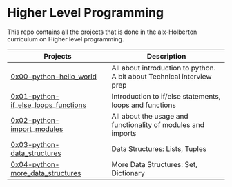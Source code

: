 # Higher Level Programming
This repo contains all the projects that is done in the alx-Holberton curriculum on Higher level programming.

| Projects | Description |
| -------- | ----------- |
| [0x00-python-hello_world](0x00-python-hello_world) | All about introduction to python. A bit about Technical interview prep | 
| [0x01-python-if_else_loops_functions](0x01-python-if_else_loops_functions) | Introduction to if/else statements, loops and functions | 
| [0x02-python-import_modules](0x02-python-import_modules) | All about the usage and functionality of modules and imports | 
| [0x03-python-data_structures](0x03-python-data_structures) | Data Structures: Lists, Tuples | 
| [0x04-python-more_data_structures](0x04-python-more_data_structures) | More Data Structures: Set, Dictionary | 
